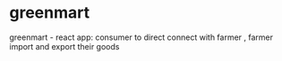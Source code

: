 # greenmart
greenmart - react app: consumer to direct connect with farmer , farmer import and export their goods
